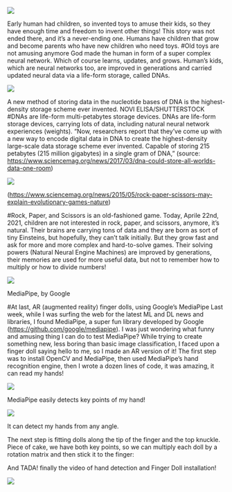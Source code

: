 ![](readme_assets/1_Ozp3XZ6TMXJF4_mUSLUmtA.jpg)

Early human had children, so invented toys to amuse their kids, so they have enough time and freedom to invent other things!
This story was not ended there, and it’s a never-ending one. Humans have children that grow and become parents who have new children who need toys.
#Old toys are not amusing anymore
God made the human in form of a super complex neural network. Which of course learns, updates, and grows. Human’s kids, which are neural networks too, are improved in generations and carried updated neural data via a life-form storage, called DNAs.

![](readme_assets/1_SjSbpEU4lRNRAJEUQ0RbpA.jpg)

A new method of storing data in the nucleotide bases of DNA is the highest-density storage scheme ever invented. NOVI ELISA/SHUTTERSTOCK
#DNAs are life-form multi-petabytes storage devices.
DNAs are life-form storage devices, carrying lots of data, including natural neural network experiences (weights).
“Now, researchers report that they’ve come up with a new way to encode digital data in DNA to create the highest-density large-scale data storage scheme ever invented. Capable of storing 215 petabytes (215 million gigabytes) in a single gram of DNA,” (source: https://www.sciencemag.org/news/2017/03/dna-could-store-all-worlds-data-one-room)

![](readme_assets/1_ae_J9CLW5_vdM1Lh7PXA0g.jpg)

(https://www.sciencemag.org/news/2015/05/rock-paper-scissors-may-explain-evolutionary-games-nature)

#Rock, Paper, and Scissors is an old-fashioned game.
Today, Aprile 22nd, 2021, children are not interested in rock, paper, and scissors, anymore, it’s natural. Their brains are carrying tons of data and they are born as sort of tiny Einsteins, but hopefully, they can’t talk initially. But they grow fast and ask for more and more complex and hard-to-solve games. Their solving powers (Natural Neural Engine Machines) are improved by generations, their memories are used for more useful data, but not to remember how to multiply or how to divide numbers!

![](readme_assets/1_quhmaa6rmqQ_BP6Q9F_s4A.png)

MediaPipe, by Google

#At last, AR (augmented reality) finger dolls, using Google’s MediaPipe
Last week, while I was surfing the web for the latest ML and DL news and libraries, I found MediaPipe, a super fun library developed by Google (https://github.com/google/mediapipe).
I was just wondering what funny and amusing thing I can do to test MediaPipe? While trying to create something new, less boring than basic image classification, I faced upon a finger doll saying hello to me, so I made an AR version of it!
The first step was to install OpenCV and MediaPipe, then used MediaPipe’s hand recognition engine, then I wrote a dozen lines of code, it was amazing, it can read my hands!

![](readme_assets/1_Fr8m9HNPPcKTDIpg2xzYlA.png)

MediaPipe easily detects key points of my hand!

![](readme_assets/1_1tV2RwI51VThxpCKjPyqpw.png)

It can detect my hands from any angle.

The next step is fitting dolls along the tip of the finger and the top knuckle. Piece of cake, we have both key points, so we can multiply each doll by a rotation matrix and then stick it to the finger:

And TADA! finally the video of hand detection and Finger Doll installation!

![](readme_assets/1_Qhc7teGLhedFHpYxBgpODg.gif)